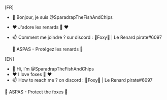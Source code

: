 [FR]
- 👋 Bonjour, je suis @SparadrapTheFishAndChips
- ❤️ J'adore les renards 🦊 ❤️ 
- 📫 Comment me joindre ? sur discord : 🦊Foxy🦊 | Le Renard pirate#6097
  
  🦊 ASPAS - Protégez les renards 🦊

[EN]
- 👋 Hi, I’m @SparadrapTheFishAndChips
- ❤️ I love foxes 🦊 ❤️ 
- 📫 How to reach me ? on discord : 🦊Foxy🦊 | Le Renard pirate#6097

 🦊 ASPAS - Protect the foxes 🦊

<!---
SparadrapTheFishAndChips/SparadrapTheFishAndChips is a ✨ special ✨ repository because its `README.md` (this file) appears on your GitHub profile.
You can click the Preview link to take a look at your changes.
--->
